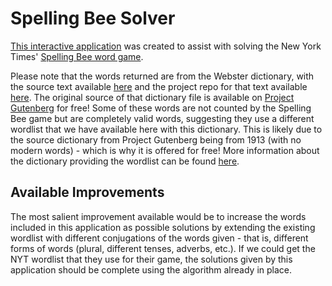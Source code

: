 # Spelling Bee Solver

[This interactive application](https://gendo90.github.io/Spelling-Bee-Solver/) was created to assist with solving the New York Times' [Spelling Bee word game](https://www.nytimes.com/puzzles/spelling-bee).

Please note that the words returned are from the Webster dictionary, with the source text available [here](./data/dictionary.json) and the project repo for that text available [here](https://github.com/adambom/dictionary). The original source of that dictionary file is available on [Project Gutenberg](https://www.gutenberg.org/ebooks/29765) for free! Some of these words are not counted by the Spelling Bee game but are completely valid words, suggesting they use a different wordlist that we have available here with this dictionary. This is likely due to the source dictionary from Project Gutenberg being from 1913 (with no modern words) - which is why it is offered for free! More information about the dictionary providing the wordlist can be found [here](https://www.gutenberg.org/files/29765/old/29765-ReadMe.txt).

## Available Improvements

The most salient improvement available would be to increase the words included in this application as possible solutions by extending the existing wordlist with different conjugations of the words given - that is, different forms of words (plural, different tenses, adverbs, etc.). If we could get the NYT wordlist that they use for their game, the solutions given by this application should be complete using the algorithm already in place.